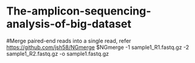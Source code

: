# The-amplicon-sequencing-analysis-of-big-dataset

#Merge paired-end reads into a single read, refer https://github.com/jsh58/NGmerge
$NGmerge  -1 sample1_R1.fastq.gz  -2 sample1_R2.fastq.gz -o sample1.fastq.gz
